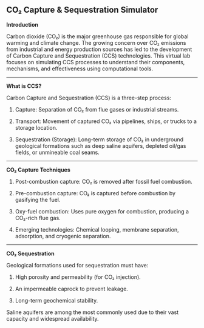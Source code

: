 ## CO₂ Capture & Sequestration Simulator<br>

****Introduction****<br>

Carbon dioxide (CO₂) is the major greenhouse gas responsible for global warming and climate change. The growing concern over CO₂ emissions from industrial and energy production sources has led to the development of Carbon Capture and Sequestration (CCS) technologies. This virtual lab focuses on simulating CCS processes to understand their components, mechanisms, and effectiveness using computational tools.<br>

---

****What is CCS?****<br>

Carbon Capture and Sequestration (CCS) is a three-step process:

1. Capture: Separation of CO₂ from flue gases or industrial streams.

2. Transport: Movement of captured CO₂ via pipelines, ships, or trucks to a storage location.

3.  Sequestration (Storage): Long-term storage of CO₂ in underground geological formations such as deep saline aquifers, depleted oil/gas fields, or unmineable coal seams.<br>

---

****CO₂ Capture Techniques****
1. Post-combustion capture: CO₂ is removed after fossil fuel combustion.

2. Pre-combustion capture: CO₂ is captured before combustion by gasifying the fuel.

3. Oxy-fuel combustion: Uses pure oxygen for combustion, producing a CO₂-rich flue gas.

4. Emerging technologies: Chemical looping, membrane separation, adsorption, and cryogenic separation.<br>

---

****CO₂ Sequestration****<br>

Geological formations used for sequestration must have:<br>

1. High porosity and permeability (for CO₂ injection).

2. An impermeable caprock to prevent leakage.

3. Long-term geochemical stability.<br>

Saline aquifers are among the most commonly used due to their vast capacity and widespread availability.


  

